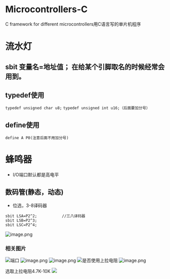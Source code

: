 # Microcontrollers-C
C framework for different microcontrollers用C语言写的单片机程序

# 流水灯
## sbit 变量名=地址值；  在给某个引脚取名的时候经常会用到。

## typedef使用
`typedef unsigned char u8;`
`typedef unsigned int u16;（后面要加分号）`

## define使用
`define A P0(注意后面不用加分号)`

# 蜂鸣器

* I/O端口默认都是高电平

## 数码管(静态，动态)

* 位选，3-8译码器
```
sbit LSA=P2^2;			 //三八译码器
sbit LSB=P2^3;
sbit LSC=P2^4;
```
![image.png](http://upload-images.jianshu.io/upload_images/4340772-24f9fab2cb8ee7dc.png?imageMogr2/auto-orient/strip%7CimageView2/2/w/1240)


### 相关图片
![端口](http://upload-images.jianshu.io/upload_images/4340772-0a1fbf7f6d0c4741.png?imageMogr2/auto-orient/strip%7CimageView2/2/w/1240)
![image.png](http://upload-images.jianshu.io/upload_images/4340772-9d468957c85d74d3.png?imageMogr2/auto-orient/strip%7CimageView2/2/w/1240)
![image.png](http://upload-images.jianshu.io/upload_images/4340772-ca19c6d8bfbbd442.png?imageMogr2/auto-orient/strip%7CimageView2/2/w/1240)
![是否使用上拉电阻](http://upload-images.jianshu.io/upload_images/4340772-c41c185e5280073d.png?imageMogr2/auto-orient/strip%7CimageView2/2/w/1240)
![image.png](http://upload-images.jianshu.io/upload_images/4340772-c6726738b0838219.png?imageMogr2/auto-orient/strip%7CimageView2/2/w/1240)

选取上拉电阻4.7K-10K 
![](http://upload-images.jianshu.io/upload_images/4340772-9bd298501c93df17.png?imageMogr2/auto-orient/strip%7CimageView2/2/w/1240)
